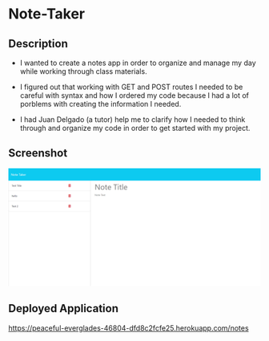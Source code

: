# Note-Taker

## Description

- I wanted to create a notes app in order to organize and manage my day while working through class materials.

- I figured out that working with GET and POST routes I needed to be careful with syntax and how I ordered my code because I had a lot of porblems with creating the information I needed.

- I had Juan Delgado (a tutor) help me to clarify how I needed to think through and organize my code in order to get started with my project.

## Screenshot

![alt text](screenshot/Screenshot.jpg)

## Deployed Application

https://peaceful-everglades-46804-dfd8c2fcfe25.herokuapp.com/notes
